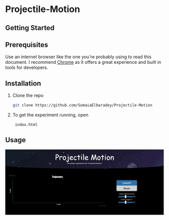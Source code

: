 # Projectile-Motion


## Getting Started

## Prerequisites
Use an internet browser like the one you're probably using to read this document. I recommend 
<a href="https://www.google.com/chrome/thank-you.html?brand=FKPE&statcb=1&installdataindex=empty&defaultbrowser=0">Chrome</a> as it offers a great experience and built in tools for developers.

## Installation
1. Clone the repo
   ```sh
   git clone https://github.com/SomaiaElbaradey/Projectile-Motion
   ```
2. To get the experiment running, open
   ```JS
    index.html
   ```
   
## Usage

![alt text](https://github.com/SomaiaElbaradey/Projectile-Motion/blob/master/pic/Animation.gif "Motion")

